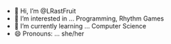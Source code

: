 - 👋 Hi, I’m @LRastFruit
- 👀 I’m interested in ... Programming, Rhythm Games
- 🌱 I’m currently learning ... Computer Science
- 😄 Pronouns: ... she/her

<!---
LRastFruit/LRastFruit is a ✨ special ✨ repository because its `README.md` (this file) appears on your GitHub profile.
You can click the Preview link to take a look at your changes.
--->
